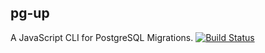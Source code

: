 pg-up
--

A JavaScript CLI for PostgreSQL Migrations.
[![Build Status](https://travis-ci.org/thebearingedge/pg-bump.svg?branch=master)](https://travis-ci.org/thebearingedge/pg-bump)
